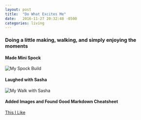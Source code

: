 ```yaml
---
layout: post
title:  "Do What Excites Me"
date:   2016-11-27 20:32:48 -0500
categories: living
---
```

### Doing a little making, walking, and simply enjoying the moments

#### Made Mini Spock
![My Spock Build](/quilt9/images/posts/2016-11-26/my_spock_build.jpg)

#### Laughed with Sasha
![My Walk with Sasha](/quilt9/images/posts/2016-11-26/Sunny_Walk_Sasha.jpg)

#### Added Images and Found Good Markdown Cheatsheet
[This I Like](https://guides.github.com/pdfs/markdown-cheatsheet-online.pdf)




